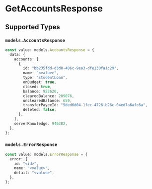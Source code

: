 # GetAccountsResponse


## Supported Types

### `models.AccountsResponse`

```typescript
const value: models.AccountsResponse = {
  data: {
    accounts: [
      {
        id: "bb235fdd-d3d0-486c-9ea3-dfe130fa1c29",
        name: "<value>",
        type: "studentLoan",
        onBudget: true,
        closed: true,
        balance: 922620,
        clearedBalance: 209076,
        unclearedBalance: 659,
        transferPayeeId: "5ded6d04-1fec-4726-b26c-04ed7a6afc6a",
        deleted: false,
      },
    ],
    serverKnowledge: 946382,
  },
};
```

### `models.ErrorResponse`

```typescript
const value: models.ErrorResponse = {
  error: {
    id: "<id>",
    name: "<value>",
    detail: "<value>",
  },
};
```

